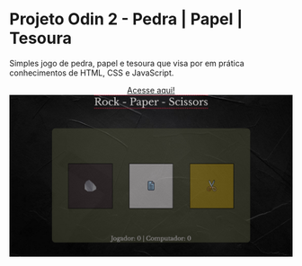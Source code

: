 <h1>Projeto Odin 2 - Pedra | Papel | Tesoura</h1>

<p>Simples jogo de pedra, papel e tesoura que visa por em prática conhecimentos de HTML, CSS e JavaScript.<p>

<p align="center">
    <a href="https://pvictox.github.io/Odin-Rock-Papper-Scissors/">Acesse aqui!</a>
    <img src="./img/rock-paper-sci.png">
</p>